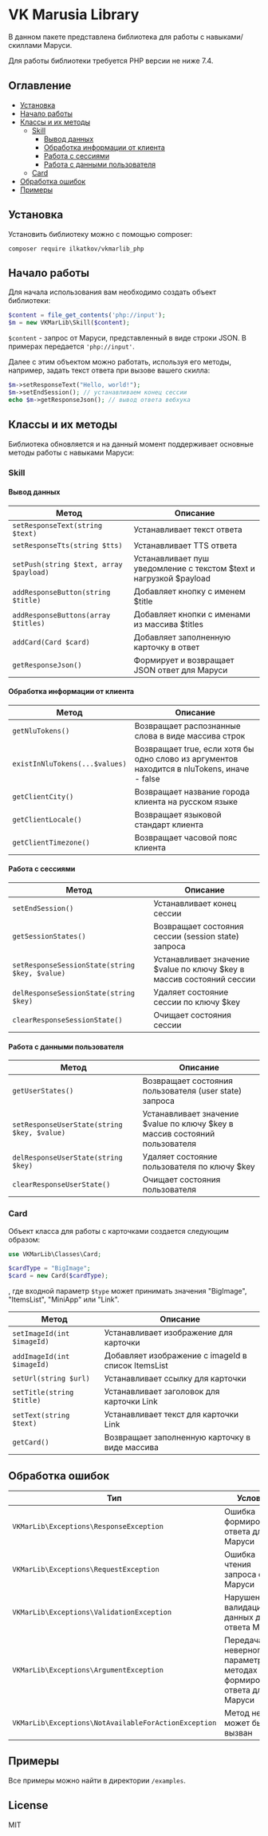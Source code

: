 # VK Marusia Library

В данном пакете представлена библиотека для работы с навыками/скиллами Маруси.

Для работы библиотеки требуется PHP версии не ниже 7.4.

## Оглавление
- [Установка](#установка)
- [Начало работы](#начало-работы)
- [Классы и их методы](#классы-и-их-методы)
    - [Skill](#skill)
      - [Вывод данных](#вывод-данных)
      - [Обработка информации от клиента](#обработка-информации-от-клиента)
      - [Работа с сессиями](#работа-с-сессиями)
      - [Работа с данными пользователя](#работа-с-данными-пользователя)
    - [Card](#card)
- [Обработка ошибок](#обработка-ошибок)
- [Примеры](#примеры)

## Установка

Установить библиотеку можно с помощью composer:

```
composer require ilkatkov/vkmarlib_php
```

## Начало работы

Для начала использования вам необходимо создать объект библиотеки:

```php
$content = file_get_contents('php://input');
$m = new VKMarLib\Skill($content);
```
```$content``` - запрос от Маруси, представленный в виде строки JSON. В примерах передается ```'php://input'```.

Далее с этим объектом можно работать, используя его методы, например, задать текст ответа при вызове вашего скилла:
```php
$m->setResponseText("Hello, world!");
$m->setEndSession(); // устанавливаем конец сессии
echo $m->getResponseJson(); // вывод ответа вебхука
```

## Классы и их методы

Библиотека обновляется и на данный момент поддерживает основные методы работы с навыками Маруси:

### Skill

#### Вывод данных
| Метод                                       | Описание                                                           |
|---------------------------------------------|--------------------------------------------------------------------|
| ```setResponseText(string $text)```         | Устанавливает текст ответа                                         |
| ```setResponseTts(string $tts)```           | Устанавливает TTS ответа                                           |
| ```setPush(string $text, array $payload)``` | Устанавливает пуш уведомление с текстом $text и нагрузкой $payload |
| ```addResponseButton(string $title)```      | Добавляет кнопку с именем $title                                   |
| ```addResponseButtons(array $titles)```     | Добавляет кнопки с именами из массива $titles                      |
| ```addCard(Card $card)```                   | Добавляет заполненную карточку в ответ                             |
| ```getResponseJson()```                     | Формирует и возвращает JSON ответ для Маруси                       |

#### Обработка информации от клиента
| Метод                                                    | Описание                                                                                     |
|----------------------------------------------------------|----------------------------------------------------------------------------------------------|
| ```getNluTokens()```                                     | Возвращает распознанные слова в виде массива строк                                           |
| ```existInNluTokens(...$values)```                       | Возвращает true, если  хотя бы одно слово из аргументов находится в nluTokens, иначе - false |
| ```getClientCity()```                                    | Возвращает название города клиента на русском языке                                          |
| ```getClientLocale()```                                  | Возвращает языковой стандарт клиента                                                         |
| ```getClientTimezone()```                                | Возвращает часовой пояс клиента                                                              |

#### Работа с сессиями

| Метод                                              | Описание                                                              |
|----------------------------------------------------|-----------------------------------------------------------------------|
| ```setEndSession()```                              | Устанавливает конец сессии                                            |
| ```getSessionStates()```                           | Возвращает состояния сессии (session state) запроса                   |
| ```setResponseSessionState(string $key, $value)``` | Устанавливает значение $value по ключу $key в массив состояний сессии |
| ```delResponseSessionState(string $key)```         | Удаляет состояние сессии по ключу $key                                |
| ```clearResponseSessionState()```                  | Очищает состояния сессии                                              |

#### Работа с данными пользователя

| Метод                                           | Описание                                                                    |
|-------------------------------------------------|-----------------------------------------------------------------------------|
| ```getUserStates()```                           | Возвращает состояния пользователя (user state) запроса                      |
| ```setResponseUserState(string $key, $value)``` | Устанавливает значение $value по ключу $key в массив состояний пользователя |
| ```delResponseUserState(string $key)```         | Удаляет состояние пользователя по ключу $key                                |
| ```clearResponseUserState()```                  | Очищает состояния пользователя                                              |

### Card

Объект класса для работы с карточками создается следующим образом:
```php
use VKMarLib\Classes\Card;

$cardType = "BigImage";
$card = new Card($cardType);
```
, где входной параметр ```$type``` может принимать значения "BigImage", "ItemsList", "MiniApp" или "Link". 

| Метод                          | Описание                                           |
|--------------------------------|----------------------------------------------------|
| ```setImageId(int $imageId)``` | Устанавливает изображение для карточки             |
| ```addImageId(int $imageId)``` | Добавляет изображение с imageId в список ItemsList |
| ```setUrl(string $url)```      | Устанавливает ссылку для карточки                  |
| ```setTitle(string $title)```  | Устанавливает заголовок для карточки Link          |
| ```setText(string $text)```    | Устанавливает текст для карточки Link              |
| ```getCard()```                | Возвращает заполненную карточку в виде массива     |

## Обработка ошибок

| Тип                                                      | Условия                                                               |
|----------------------------------------------------------|-----------------------------------------------------------------------|
| ```VKMarLib\Exceptions\ResponseException```              | Ошибка формирования ответа для Маруси                                 |
| ```VKMarLib\Exceptions\RequestException```               | Ошибка чтения запроса от Маруси                                       |
| ```VKMarLib\Exceptions\ValidationException```            | Нарушение валидации данных для ответа Марусе                          |
| ```VKMarLib\Exceptions\ArgumentException```              | Передача неверного параметра в методах формирования ответа для Маруси |
| ```VKMarLib\Exceptions\NotAvailableForActionException``` | Метод не может быть вызван                                            |

## Примеры

Все примеры можно найти в директории ```/examples```.

## License

MIT
